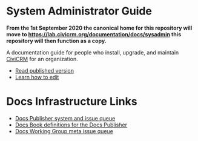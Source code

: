 # System Administrator Guide

**From the 1st September 2020 the canonical home for this repository will move to https://lab.civicrm.org/documentation/docs/sysadmin this repository will then function as a copy.**

A documentation guide for people who install, upgrade, and maintain [CiviCRM](https://civicrm.org) for an organization.

-   [Read published version](http://docs.civicrm.org/sysadmin/en/latest)
-   [Learn how to edit](https://docs.civicrm.org/dev/en/master/documentation/#how-to-edit)

# Docs Infrastructure Links

-   [Docs Publisher system and issue queue](https://lab.civicrm.org/documentation/docs-publisher)
-   [Docs Book definitions for the Docs Publisher](https://lab.civicrm.org/documentation/docs-books)
-   [Docs Working Group meta issue queue](https://lab.civicrm.org/documentation/meta)

